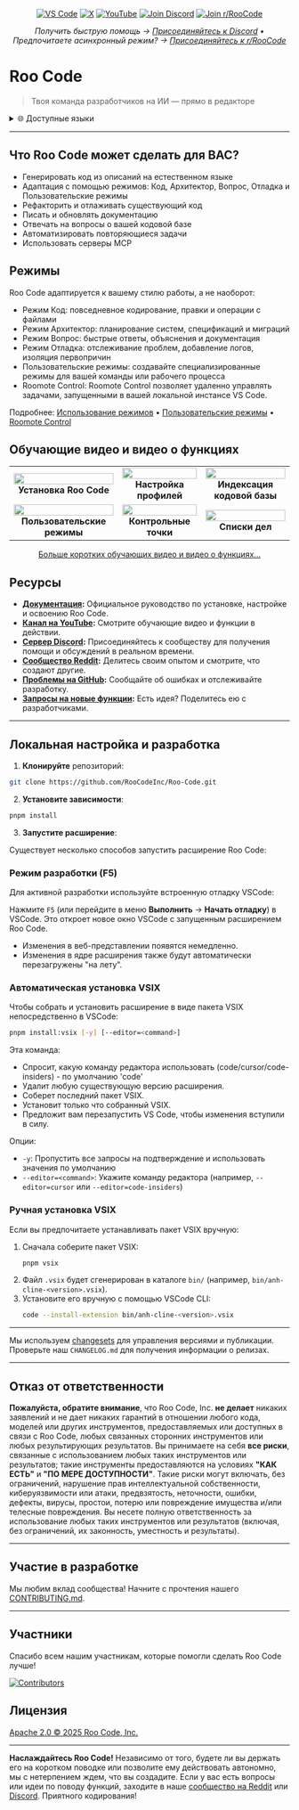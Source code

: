 <p align="center">
  <a href="https://marketplace.visualstudio.com/items?itemName=RooVeterinaryInc.anh-cline"><img src="https://img.shields.io/visual-studio-marketplace/v/RooVeterinaryInc.anh-cline.svg?label=VS%20Code&color=%23007ACC&style=flat&logo=visualstudiocode&logoColor=white" alt="VS Code"></a>
  <a href="https://x.com/roo_code"><img src="https://img.shields.io/badge/roo_code-000000?style=flat&logo=x&logoColor=white" alt="X"></a>
  <a href="https://youtube.com/@roocodeyt?feature=shared"><img src="https://img.shields.io/badge/YouTube-FF0000?style=flat&logo=youtube&logoColor=white" alt="YouTube"></a>
  <a href="https://discord.gg/roocode"><img src="https://img.shields.io/badge/Join%20Discord-5865F2?style=flat&logo=discord&logoColor=white" alt="Join Discord"></a>
  <a href="https://www.reddit.com/r/RooCode/"><img src="https://img.shields.io/badge/Join%20r%2FRooCode-FF4500?style=flat&logo=reddit&logoColor=white" alt="Join r/RooCode"></a>
</p>
<p align="center">
  <em>Получить быструю помощь → <a href="https://discord.gg/roocode">Присоединяйтесь к Discord</a> • Предпочитаете асинхронный режим? → <a href="https://www.reddit.com/r/RooCode/">Присоединяйтесь к r/RooCode</a></em>
</p>

# Roo Code

> Твоя команда разработчиков на ИИ — прямо в редакторе

<details>
  <summary>🌐 Доступные языки</summary>

- [English](../../README.md)
- [Català](../ca/README.md)
- [Deutsch](../de/README.md)
- [Español](../es/README.md)
- [Français](../fr/README.md)
- [हिंदी](../hi/README.md)
- [Bahasa Indonesia](../id/README.md)
- [Italiano](../it/README.md)
- [日本語](../ja/README.md)
- [한국어](../ko/README.md)
- [Nederlands](../nl/README.md)
- [Polski](../pl/README.md)
- [Português (BR)](../pt-BR/README.md)
- [Русский](../ru/README.md)
- [Türkçe](../tr/README.md)
- [Tiếng Việt](../vi/README.md)
- [简体中文](../zh-CN/README.md)
- [繁體中文](../zh-TW/README.md)
- ...
    </details>

---

## Что Roo Code может сделать для ВАС?

- Генерировать код из описаний на естественном языке
- Адаптация с помощью режимов: Код, Архитектор, Вопрос, Отладка и Пользовательские режимы
- Рефакторить и отлаживать существующий код
- Писать и обновлять документацию
- Отвечать на вопросы о вашей кодовой базе
- Автоматизировать повторяющиеся задачи
- Использовать серверы MCP

## Режимы

Roo Code адаптируется к вашему стилю работы, а не наоборот:

- Режим Код: повседневное кодирование, правки и операции с файлами
- Режим Архитектор: планирование систем, спецификаций и миграций
- Режим Вопрос: быстрые ответы, объяснения и документация
- Режим Отладка: отслеживание проблем, добавление логов, изоляция первопричин
- Пользовательские режимы: создавайте специализированные режимы для вашей команды или рабочего процесса
- Roomote Control: Roomote Control позволяет удаленно управлять задачами, запущенными в вашей локальной инстансе VS Code.

Подробнее: [Использование режимов](https://docs.roocode.com/basic-usage/using-modes) • [Пользовательские режимы](https://docs.roocode.com/advanced-usage/custom-modes) • [Roomote Control](https://docs.roocode.com/roo-code-cloud/roomote-control)

## Обучающие видео и видео о функциях

<div align="center">

|                                                                                                                                                                               |                                                                                                                                                                          |                                                                                                                                                                               |
| :---------------------------------------------------------------------------------------------------------------------------------------------------------------------------: | :----------------------------------------------------------------------------------------------------------------------------------------------------------------------: | :---------------------------------------------------------------------------------------------------------------------------------------------------------------------------: |
|   <a href="https://www.youtube.com/watch?v=Mcq3r1EPZ-4"><img src="https://img.youtube.com/vi/Mcq3r1EPZ-4/maxresdefault.jpg" width="100%"></a><br><b>Установка Roo Code</b>    | <a href="https://www.youtube.com/watch?v=eEJErgZBqLE"><img src="https://img.youtube.com/vi/eEJErgZBqLE/maxresdefault.jpg" width="100%"></a><br><b>Настройка профилей</b> | <a href="https://www.youtube.com/watch?v=r1bpod1VWhg"><img src="https://img.youtube.com/vi/r1bpod1VWhg/maxresdefault.jpg" width="100%"></a><br><b>Индексация кодовой базы</b> |
| <a href="https://www.youtube.com/watch?v=qgqceCuhlRA"><img src="https://img.youtube.com/vi/qgqceCuhlRA/maxresdefault.jpg" width="100%"></a><br><b>Пользовательские режимы</b> | <a href="https://www.youtube.com/watch?v=Ho30nyY332E"><img src="https://img.youtube.com/vi/Ho30nyY332E/maxresdefault.jpg" width="100%"></a><br><b>Контрольные точки</b>  |       <a href="https://www.youtube.com/watch?v=6h5vB9PpoPk"><img src="https://img.youtube.com/vi/6h5vB9PpoPk/maxresdefault.jpg" width="100%"></a><br><b>Списки дел</b>        |

</div>
<p align="center">
<a href="https://docs.roocode.com/tutorial-videos">Больше коротких обучающих видео и видео о функциях...</a>
</p>

## Ресурсы

- **[Документация](https://docs.roocode.com):** Официальное руководство по установке, настройке и освоению Roo Code.
- **[Канал на YouTube](https://youtube.com/@roocodeyt?feature=shared):** Смотрите обучающие видео и функции в действии.
- **[Сервер Discord](https://discord.gg/roocode):** Присоединяйтесь к сообществу для получения помощи и обсуждений в реальном времени.
- **[Сообщество Reddit](https://www.reddit.com/r/RooCode):** Делитесь своим опытом и смотрите, что создают другие.
- **[Проблемы на GitHub](https://github.com/RooCodeInc/Roo-Code/issues):** Сообщайте об ошибках и отслеживайте разработку.
- **[Запросы на новые функции](https://github.com/RooCodeInc/Roo-Code/discussions/categories/feature-requests?discussions_q=is%3Aopen+category%3A%22Feature+Requests%22+sort%3Atop):** Есть идея? Поделитесь ею с разработчиками.

---

## Локальная настройка и разработка

1. **Клонируйте** репозиторий:

```sh
git clone https://github.com/RooCodeInc/Roo-Code.git
```

2. **Установите зависимости**:

```sh
pnpm install
```

3. **Запустите расширение**:

Существует несколько способов запустить расширение Roo Code:

### Режим разработки (F5)

Для активной разработки используйте встроенную отладку VSCode:

Нажмите `F5` (или перейдите в меню **Выполнить** → **Начать отладку**) в VSCode. Это откроет новое окно VSCode с запущенным расширением Roo Code.

- Изменения в веб-представлении появятся немедленно.
- Изменения в ядре расширения также будут автоматически перезагружены "на лету".

### Автоматическая установка VSIX

Чтобы собрать и установить расширение в виде пакета VSIX непосредственно в VSCode:

```sh
pnpm install:vsix [-y] [--editor=<command>]
```

Эта команда:

- Спросит, какую команду редактора использовать (code/cursor/code-insiders) - по умолчанию 'code'
- Удалит любую существующую версию расширения.
- Соберет последний пакет VSIX.
- Установит только что собранный VSIX.
- Предложит вам перезапустить VS Code, чтобы изменения вступили в силу.

Опции:

- `-y`: Пропустить все запросы на подтверждение и использовать значения по умолчанию
- `--editor=<command>`: Укажите команду редактора (например, `--editor=cursor` или `--editor=code-insiders`)

### Ручная установка VSIX

Если вы предпочитаете устанавливать пакет VSIX вручную:

1.  Сначала соберите пакет VSIX:
    ```sh
    pnpm vsix
    ```
2.  Файл `.vsix` будет сгенерирован в каталоге `bin/` (например, `bin/anh-cline-<version>.vsix`).
3.  Установите его вручную с помощью VSCode CLI:
    ```sh
    code --install-extension bin/anh-cline-<version>.vsix
    ```

---

Мы используем [changesets](https://github.com/changesets/changesets) для управления версиями и публикации. Проверьте наш `CHANGELOG.md` для получения информации о релизах.

---

## Отказ от ответственности

**Пожалуйста, обратите внимание**, что Roo Code, Inc. **не делает** никаких заявлений и не дает никаких гарантий в отношении любого кода, моделей или других инструментов, предоставляемых или доступных в связи с Roo Code, любых связанных сторонних инструментов или любых результирующих результатов. Вы принимаете на себя **все риски**, связанные с использованием любых таких инструментов или результатов; такие инструменты предоставляются на условиях **"КАК ЕСТЬ"** и **"ПО МЕРЕ ДОСТУПНОСТИ"**. Такие риски могут включать, без ограничений, нарушение прав интеллектуальной собственности, киберуязвимости или атаки, предвзятость, неточности, ошибки, дефекты, вирусы, простои, потерю или повреждение имущества и/или телесные повреждения. Вы несете полную ответственность за использование любых таких инструментов или результатов (включая, без ограничений, их законность, уместность и результаты).

---

## Участие в разработке

Мы любим вклад сообщества! Начните с прочтения нашего [CONTRIBUTING.md](CONTRIBUTING.md).

---

## Участники

Спасибо всем нашим участникам, которые помогли сделать Roo Code лучше!

<!-- START CONTRIBUTORS SECTION - AUTO-GENERATED, DO NOT EDIT MANUALLY -->

[![Contributors](https://contrib.rocks/image?repo=RooCodeInc/roo-code&max=120&columns=12&cacheBust=0000000000)](https://github.com/RooCodeInc/roo-code/graphs/contributors)

<!-- END CONTRIBUTORS SECTION -->

## Лицензия

[Apache 2.0 © 2025 Roo Code, Inc.](../../LICENSE)

---

**Наслаждайтесь Roo Code!** Независимо от того, будете ли вы держать его на коротком поводке или позволите ему действовать автономно, мы с нетерпением ждем, что вы создадите. Если у вас есть вопросы или идеи по поводу функций, заходите в наше [сообщество на Reddit](https://www.reddit.com/r/RooCode/) или [Discord](https://discord.gg/roocode). Приятного кодирования!
